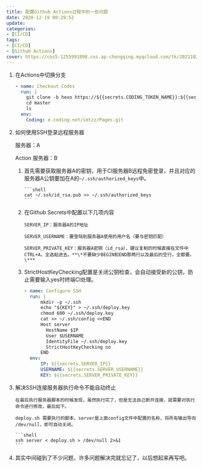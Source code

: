 ```yaml
---
title: 配置Github Actions过程中的一些问题
date: 2020-12-19 00:29:52
update:
categories:
- [CI/CD]
tags:
- [CI/CD]
- [Github Actions]
cover: https://cos5-1255991898.cos.ap-chongqing.myqcloud.com/tk/20211023-githubaction.png
---
```


1. 在Actions中切换分支

    ```yml
    - name: Checkout Codes
      run: |
        git clone -b hexo https://${{secrets.CODING_TOKEN_NAME}}:${{secrets.CODINGTOKEN}}@${Coding} hexo
        cd master
        ls
      env:
        Coding: e.coding.net/imtzz/Pages.git
    ```



2. 如何使用SSH登录远程服务器

   服务器：A

   Action 服务器：B

   1. 首先需要获取服务器A的密钥，用于CI服务器B远程免密登录，并且对应的服务器A公钥要加在A的`~/.ssh/authorized_keys`中。

          ```shell
          cat ~/.ssh/id_rsa.pub >> ~/.ssh/authorized_keys
          ```

   2. 在Github Secrets中配置以下几项内容

          SERVER_IP：服务器A的IP地址
        
          SERVER_USERNAME：要登陆到服务器A使用的用户名（要与密钥匹配）
        
          SERVER_PRIVATE_KEY：服务器A密钥（id_rsa），建议复制的时候直接在文件中CTRL+A，全选粘进去。**\*不要缺少BEGIN和END那两行以及最后的空行，全都要。\***

   3. StrictHostKeyChecking配置是关闭公钥检查，会自动接受新的公钥，防止需要输入yes时终端CI处理。

        ```yml
        - name: Configure SSH 
          run: |
              mkdir -p ~/.ssh 
              echo "${KEY}" > ~/.ssh/deploy.key
              chmod 600 ~/.ssh/deploy.key
              cat >> ~/.ssh/config <<END
              Host server
                HostName $IP
                User $USERNAME
                IdentityFile ~/.ssh/deploy.key
                StrictHostKeyChecking no
              END
          env:
              IP: ${{secrets.SERVER_IP}}
              USERNAME: ${{secrets.SERVER_USERNAME}}
              KEY: ${{secrets.SERVER_PRIVATE_KEY}}

        ```



3. 解决SSH连接服务器执行命令不能自动终止

       在最后执行服务器脚本的时候发现，虽然执行完了，但是无法自己断开连接，就需要对执行命令进行修改，最后如下。
        
       deploy.sh 需要执行的脚本，server是上面config文件中配置的名称，将所有输出导向 /dev/null，即可自动关闭。
        
       ```shell
       ssh server < deploy.sh > /dev/null 2>&1
       ```



4. 其实中间碰到了不少问题，许多问题解决完就忘记了，以后想起来再写吧。